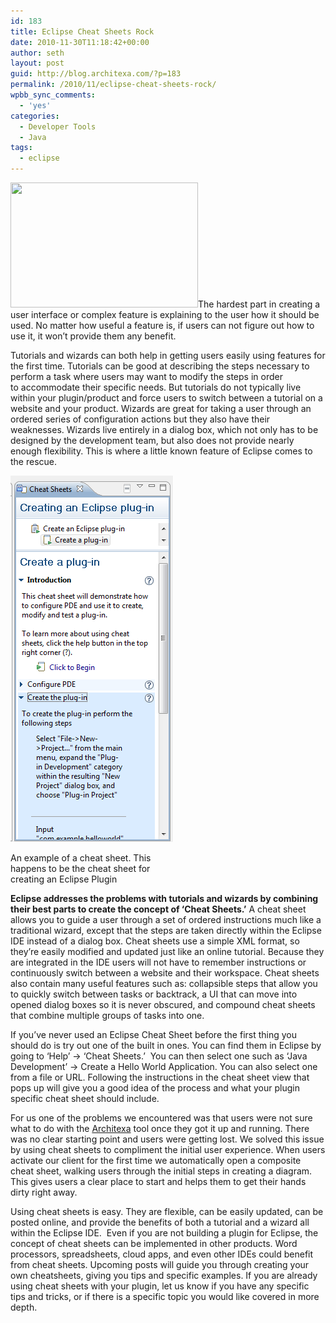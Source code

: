 ```yaml
---
id: 183
title: Eclipse Cheat Sheets Rock
date: 2010-11-30T11:18:42+00:00
author: seth
layout: post
guid: http://blog.architexa.com/?p=183
permalink: /2010/11/eclipse-cheat-sheets-rock/
wpbb_sync_comments:
  - 'yes'
categories:
  - Developer Tools
  - Java
tags:
  - eclipse
---
```

<!--S-ButtonZ 1.1.5 Start-->

<div style="float: left; width: 42px; padding-right: 10px; margin: 0 -52px 0 0; position: relative; left: -62px; top: 8px">
</div>

<!--S-ButtonZ 1.1.5 End-->

[<img class="alignright size-medium wp-image-190" title="Cheating" src="/assets/uploads/2010/11/Cheating1-300x200.jpg" alt="" width="300" height="200" srcset="/assets/uploads/2010/11/Cheating1-300x200.jpg 300w, /assets/uploads/2010/11/Cheating1.jpg 336w" sizes="(max-width: 300px) 100vw, 300px" />](/assets/uploads/2010/11/Cheating1.jpg)The hardest part in creating a user interface or complex feature is explaining to the user how it should be used. No matter how useful a feature is, if users can not figure out how to use it, it won’t provide them any benefit.

Tutorials and wizards can both help in getting users easily using features for the first time. Tutorials can be good at describing the steps necessary to perform a task where users may want to modify the steps in order to accommodate their specific needs. But tutorials do not typically live within your plugin/product and force users to switch between a tutorial on a website and your product. Wizards are great for taking a user through an ordered series of configuration actions but they also have their weaknesses. Wizards live entirely in a dialog box, which not only has to be designed by the development team, but also does not provide nearly enough flexibility. This is where a little known feature of Eclipse comes to the rescue.

<!--more-->

<div style="width: 271px" class="wp-caption alignleft">
  <img title="cheatsheetStart" src="/assets/uploads/2010/11/cheatsheetStart.png" alt="" width="261" height="586" />
  
  <p class="wp-caption-text">
    An example of a cheat sheet. This happens to be the cheat sheet for creating an Eclipse Plugin
  </p>
</div>

**Eclipse addresses the problems with tutorials and wizards by combining their best parts to create the concept of &#8216;Cheat Sheets.&#8217;** A cheat sheet allows you to guide a user through a set of ordered instructions much like a traditional wizard, except that the steps are taken directly within the Eclipse IDE instead of a dialog box. Cheat sheets use a simple XML format, so they&#8217;re easily modified and updated just like an online tutorial. Because they are integrated in the IDE users will not have to remember instructions or continuously switch between a website and their workspace. Cheat sheets also contain many useful features such as: collapsible steps that allow you to quickly switch between tasks or backtrack, a UI that can move into opened dialog boxes so it is never obscured, and compound cheat sheets that combine multiple groups of tasks into one.

If you&#8217;ve never used an Eclipse Cheat Sheet before the first thing you should do is try out one of the built in ones. You can find them in Eclipse by going to &#8216;Help&#8217; -> &#8216;Cheat Sheets.&#8217;  You can then select one such as &#8216;Java Development&#8217; -> Create a Hello World Application. You can also select one from a file or URL. Following the instructions in the cheat sheet view that pops up will give you a good idea of the process and what your plugin specific cheat sheet should include.

For us one of the problems we encountered was that users were not sure what to do with the <a href="http://www.architexa.com" target="_blank">Architexa</a> tool once they got it up and running. There was no clear starting point and users were getting lost. We solved this issue by using cheat sheets to compliment the initial user experience. When users activate our client for the first time we automatically open a composite cheat sheet, walking users through the initial steps in creating a diagram. This gives users a clear place to start and helps them to get their hands dirty right away.

Using cheat sheets is easy. They are flexible, can be easily updated, can be posted online, and provide the benefits of both a tutorial and a wizard all within the Eclipse IDE.  Even if you are not building a plugin for Eclipse, the concept of cheat sheets can be implemented in other products. Word processors, spreadsheets, cloud apps, and even other IDEs could benefit from cheat sheets. Upcoming posts will guide you through creating your own cheatsheets, giving you tips and specific examples. If you are already using cheat sheets with your plugin, let us know if you have any specific tips and tricks, or if there is a specific topic you would like covered in more depth.

<div style="clear:both;">
  &nbsp;
</div>